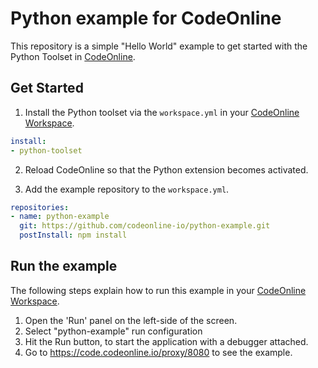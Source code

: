 # Python example for CodeOnline

This repository is a simple "Hello World" example to get started with the Python Toolset in [CodeOnline](https://www.codeonline.io).

## Get Started
1. Install the Python toolset via the `workspace.yml` in your [CodeOnline Workspace](https://code.codeonline.io).
```yaml
install:
- python-toolset
```

2. Reload CodeOnline so that the Python extension becomes activated.

3. Add the example repository to the `workspace.yml`.
```yaml
repositories:
- name: python-example
  git: https://github.com/codeonline-io/python-example.git
  postInstall: npm install
```

## Run the example
The following steps explain how to run this example in your [CodeOnline Workspace](https://code.codeonline.io).
1. Open the 'Run' panel on the left-side of the screen.
2. Select "python-example" run configuration
3. Hit the Run button, to start the application with a debugger attached.
4. Go to https://code.codeonline.io/proxy/8080 to see the example. 
